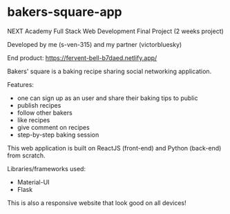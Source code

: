 # bakers-square-app

NEXT Academy Full Stack Web Development Final Project (2 weeks project)

Developed by me (s-ven-315) and my partner (victorbluesky)

End product: https://fervent-bell-b7daed.netlify.app/

Bakers' square is a baking recipe sharing social networking application. 

Features:
- one can sign up as an user and share their baking tips to public
- publish recipes
- follow other bakers
- like recipes
- give comment on recipes
- step-by-step baking session 

This web application is built on ReactJS (front-end) and Python (back-end) from scratch. 

Libraries/frameworks used:
- Material-UI
- Flask

This is also a responsive website that look good on all devices!
